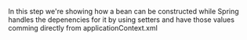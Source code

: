 In this step we're showing how a bean can be constructed while Spring handles the depenencies for it by using setters
and have those values comming directly from applicationContext.xml

